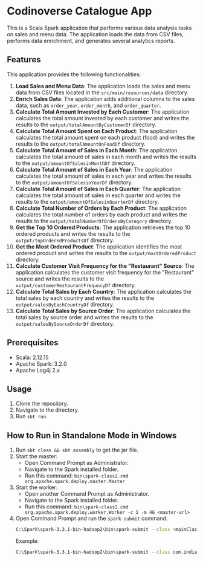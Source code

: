 # Codinoverse Catalogue App

This is a Scala Spark application that performs various data analysis tasks on sales and menu data. The application loads the data from CSV files, performs data enrichment, and generates several analytics reports.

## Features

This application provides the following functionalities:

1. **Load Sales and Menu Data**: The application loads the sales and menu data from CSV files located in the `src/main/resources/data` directory.
2. **Enrich Sales Data**: The application adds additional columns to the sales data, such as `order_year`, `order_month`, and `order_quarter`.
3. **Calculate Total Amount Invested by Each Customer**: The application calculates the total amount invested by each customer and writes the results to the `output/totalAmountByCustomerDf` directory.
4. **Calculate Total Amount Spent on Each Product**: The application calculates the total amount spent on each product (food) and writes the results to the `output/totalAmountOnFoodDf` directory.
5. **Calculate Total Amount of Sales in Each Month**: The application calculates the total amount of sales in each month and writes the results to the `output/amountOfSalesinMonthDf` directory.
6. **Calculate Total Amount of Sales in Each Year**: The application calculates the total amount of sales in each year and writes the results to the `output/amountOfSalesinYearDf` directory.
7. **Calculate Total Amount of Sales in Each Quarter**: The application calculates the total amount of sales in each quarter and writes the results to the `output/amountOfSalesinQuarterDf` directory.
8. **Calculate Total Number of Orders by Each Product**: The application calculates the total number of orders by each product and writes the results to the `output/totalNumberOfOrdersByCategory` directory.
9. **Get the Top 10 Ordered Products**: The application retrieves the top 10 ordered products and writes the results to the `output/topOrderedProductsDf` directory.
10. **Get the Most Ordered Product**: The application identifies the most ordered product and writes the results to the `output/mostOrderedProduct` directory.
11. **Calculate Customer Visit Frequency for the "Restaurant" Source**: The application calculates the customer visit frequency for the "Restaurant" source and writes the results to the `output/customerRestaurantFrequncyDf` directory.
12. **Calculate Total Sales by Each Country**: The application calculates the total sales by each country and writes the results to the `output/salesByEachCountryDf` directory.
13. **Calculate Total Sales by Source Order**: The application calculates the total sales by source order and writes the results to the `output/salesBySourceOrderDf` directory.

## Prerequisites

- Scala: 2.12.15
- Apache Spark: 3.2.0
- Apache Log4j 2.x

## Usage

1. Clone the repository.
2. Navigate to the directory.
3. Run `sbt run`.

## How to Run in Standalone Mode in Windows

1. Run `sbt clean && sbt assembly` to get the jar file.
2. Start the master:
    - Open Command Prompt as Administrator.
    - Navigate to the Spark installed folder.
    - Run this command: `bin\spark-class2.cmd org.apache.spark.deploy.master.Master`
3. Start the worker:
    - Open another Command Prompt as Administrator.
    - Navigate to the Spark installed folder.
    - Run this command: `bin\spark-class2.cmd org.apache.spark.deploy.worker.Worker -c 1 -m 4G <master-url>`
4. Open Command Prompt and run the `spark-submit` command:
    ```sh
    C:\Spark\spark-3.3.1-bin-hadoop2\bin\spark-submit --class <mainClass> --master <master-url> <jarfile>
    ```
   Example:
    ```sh
    C:\Spark\spark-3.3.1-bin-hadoop2\bin\spark-submit --class com.india.Driver --master spark://192.121.11.111:7077 basicapp_2.13-0.1.0-SNAPSHOT.jar
    ```
